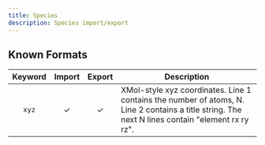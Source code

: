 ```yaml
---
title: Species
description: Species import/export
---
```


## Known Formats

|Keyword|Import|Export|Description|
|:-----:|:----:|:----:|-----------|
|`xyz`|&check;|&check;|XMol-style xyz coordinates. Line 1 contains the number of atoms, N. Line 2 contains a title string. The next N lines contain "element  rx  ry  rz". |

